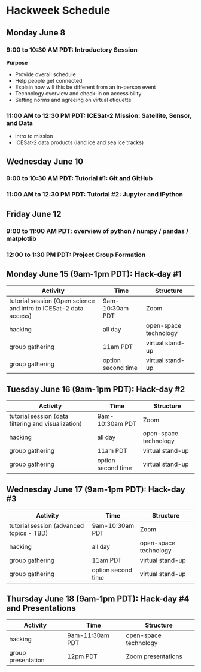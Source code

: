 # Hackweek Schedule


## Monday June 8 

### 9:00 to 10:30 AM PDT: Introductory Session

**Purpose**

* Provide overall schedule
* Help people get connected
* Explain how will this be different from an in-person event
* Technology overview and check-in on accessibility
* Setting norms and agreeing on virtual etiquette

### 11:00 AM to 12:30 PM PDT: ICESat-2 Mission: Satellite, Sensor, and Data

* intro to mission
* ICESat-2 data products (land ice and sea ice tracks)

## Wednesday June 10

### 9:00 to 10:30 AM PDT: Tutorial #1: Git and GitHub

### 11:00 AM to 12:30 PM PDT: Tutorial #2: Jupyter and iPython

## Friday June 12 

### 9:00 to 11:00 AM PDT: overview of python / numpy / pandas / matplotlib

### 12:00 to 1:30 PM PDT: Project Group Formation

## Monday June 15 (9am-1pm PDT): Hack-day #1

| Activity |  Time           | Structure  |
| --------- | ------------- | ----- |
| tutorial session (Open science and intro to ICESat-2 data access) | 9am-10:30am PDT  | Zoom  |
| hacking  | all day | open-space technology |
| group gathering | 11am PDT | virtual stand-up |
| group gathering | option second time | virtual stand-up |

## Tuesday June 16 (9am-1pm PDT): Hack-day #2

| Activity |  Time           | Structure  |
| --------- | ------------- | ----- |
| tutorial session (data filtering and visualization) | 9am-10:30am PDT  | Zoom  |
| hacking  | all day | open-space technology |
| group gathering | 11am PDT | virtual stand-up |
| group gathering | option second time | virtual stand-up |

## Wednesday June 17 (9am-1pm PDT): Hack-day #3

| Activity |  Time           | Structure  |
| --------- | ------------- | ----- |
| tutorial session (advanced topics - TBD) | 9am-10:30am PDT  | Zoom  |
| hacking  | all day | open-space technology |
| group gathering | 11am PDT | virtual stand-up |
| group gathering | option second time | virtual stand-up |

## Thursday June 18 (9am-1pm PDT): Hack-day #4 and Presentations
| Activity |  Time           | Structure  |
| --------- | ------------- | ----- |
| hacking  | 9am-11:30am PDT | open-space technology |
| group presentation  | 12pm PDT  | Zoom presentations |
